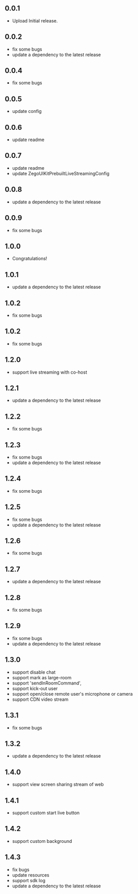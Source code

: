 ## 0.0.1

* Upload Initial release.

## 0.0.2

* fix some bugs
* update a dependency to the latest release

## 0.0.4

* fix some bugs

## 0.0.5

* update config

## 0.0.6

* update readme

## 0.0.7

* update readme
* update ZegoUIKitPrebuiltLiveStreamingConfig

## 0.0.8

* update a dependency to the latest release

## 0.0.9

* fix some bugs

## 1.0.0

* Congratulations!

## 1.0.1

* update a dependency to the latest release

## 1.0.2

* fix some bugs

## 1.0.2

* fix some bugs

## 1.2.0

* support live streaming with co-host

## 1.2.1

* update a dependency to the latest release

## 1.2.2

* fix some bugs

## 1.2.3

* fix some bugs
* update a dependency to the latest release

## 1.2.4

* fix some bugs

## 1.2.5

* fix some bugs
* update a dependency to the latest release

## 1.2.6

* fix some bugs

## 1.2.7

* update a dependency to the latest release

## 1.2.8

* fix some bugs

## 1.2.9

* fix some bugs
* update a dependency to the latest release

## 1.3.0

* support disable chat
* support mark as large-room
* support 'sendInRoomCommand',
* support kick-out user
* support open/close remote user's microphone or camera
* support CDN video stream

## 1.3.1

* fix some bugs

## 1.3.2

* update a dependency to the latest release

## 1.4.0

* support view screen sharing stream of web

## 1.4.1

* support custom start live button

## 1.4.2

* support custom background

## 1.4.3

* fix bugs
* update resources
* support sdk log
* update a dependency to the latest release